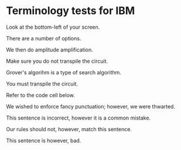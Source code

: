 # Terminology tests for IBM

Look at the bottom-left of your screen.

There are a number of options.

We then do amplitude amplification.

Make sure you do not transpile the circuit.

Grover's algorihm is a type of search algorithm.

You must transpile the circuit.

Refer to the code cell below.

We wished to enforce fancy punctuation; however, we were thwarted.

This sentence is incorrect, however it is a common mistake.

Our rules should not, however, match this sentence.

This sentence is however, bad.

